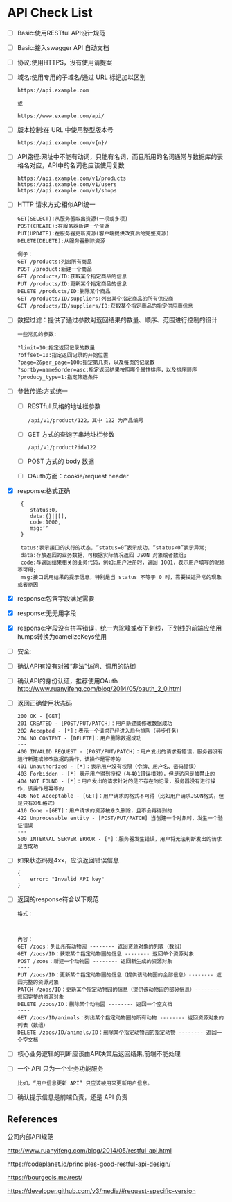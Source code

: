 # API Check List

- [ ] Basic:使用RESTful API设计规范

- [ ] Basic:接入swagger API 自动文档

- [ ] 协议:使用HTTPS，沒有使用请提案

- [ ] 域名:使用专用的子域名/通过 URL 标记加以区别

      https://api.example.com
    
      或
    
      https://www.example.com/api/

- [ ] 版本控制:在 URL 中使用整型版本号

      https://api.example.com/v{n}/

- [ ] API路径:网址中不能有动词，只能有名词，而且所用的名词通常与数据库的表格名对应，API中的名词也应该使用复数

      https://api.example.com/v1/products 
      https://api.example.com/v1/users 
      https://api.example.com/v1/shops

- [ ] HTTP 请求方式:相似API统一

      GET(SELECT):从服务器取出资源(一项或多项)
      POST(CREATE):在服务器新建一个资源
      PUT(UPDATE):在服务器更新资源(客户端提供改变后的完整资源)
      DELETE(DELETE):从服务器删除资源
      
      例子：
      GET /products:列出所有商品
      POST /product:新建一个商品
      GET /products/ID:获取某个指定商品的信息
      PUT /products/ID:更新某个指定商品的信息
      DELETE /products/ID:删除某个商品
      GET /products/ID/suppliers:列出某个指定商品的所有供应商
      GET /products/ID/suppliers/ID:获取某个指定商品的指定供应商信息

- [ ] 数据过滤：提供了通过参数对返回结果的数量、顺序、范围进行控制的设计

      一些常见的参数:
      
      ?limit=10:指定返回记录的数量
      ?offset=10:指定返回记录的开始位置
      ?page=2&per_page=100:指定第几页，以及每页的记录数
      ?sortby=name&order=asc:指定返回结果按照哪个属性排序，以及排序顺序
      ?producy_type=1:指定筛选条件
            
- [ ] 参数传递:方式统一
  - [ ] RESTful 风格的地址栏参数
  
        /api/v1/product/122，其中 122 为产品编号
        
  - [ ] GET 方式的查询字串地址栏参数
        
        /api/v1/product?id=122
  
  - [ ] POST 方式的 body 数据
  
  - [ ] OAuth方面：cookie/request header
  
- [x] response:格式正确

       {
          status:0,
          data:{}||[],
          code:1000,
          msg:ʼʼ 
       }
       
       tatus:表示接口的执行的状态，“status=0”表示成功，“status<0”表示异常;
       data:存放返回的业务数据，可根据实际情况返回 JSON 对象或者数组; 
       code:与返回结果相关的业务代码，例如:用户注册时，返回 1001，表示用户填写的昵称不可用;
       msg:接口调用结果的提示信息，特别是当 status 不等于 0 时，需要描述异常的现象或者原因

- [x] response:包含字段满足需要

- [x] response:无无用字段

- [x] response:字段没有拼写错误，统一为驼峰或者下划线，下划线的前端应使用humps转换为camelizeKeys使用

- [ ] 安全:
- [ ] 确认API有没有对被“非法”访问、调用的防御
- [ ] 确认API的身份认证，推荐使用OAuth  http://www.ruanyifeng.com/blog/2014/05/oauth_2_0.html

      
- [ ] 返回正确使用状态码

      200 OK - [GET]
      201 CREATED - [POST/PUT/PATCH]：用户新建或修改数据成功
      202 Accepted - [*]：表示一个请求已经进入后台排队（异步任务）
      204 NO CONTENT - [DELETE]：用户删除数据成功
      ---
      400 INVALID REQUEST - [POST/PUT/PATCH]：用户发出的请求有错误，服务器没有进行新建或修改数据的操作，该操作是幂等的
      401 Unauthorized - [*]：表示用户没有权限（令牌、用户名、密码错误）
      403 Forbidden - [*] 表示用户得到授权（与401错误相对），但是访问是被禁止的
      404 NOT FOUND - [*]：用户发出的请求针对的是不存在的记录，服务器没有进行操作，该操作是幂等的
      406 Not Acceptable - [GET]：用户请求的格式不可得（比如用户请求JSON格式，但是只有XML格式）
      410 Gone -[GET]：用户请求的资源被永久删除，且不会再得到的
      422 Unprocesable entity - [POST/PUT/PATCH] 当创建一个对象时，发生一个验证错误
      ---
      500 INTERNAL SERVER ERROR - [*]：服务器发生错误，用户将无法判断发出的请求是否成功
 
- [ ] 如果状态码是4xx，应该返回错误信息

      {
          error: "Invalid API key"
      }
    
- [ ] 返回的response符合以下规范
      
      格式：
      
     
        
      內容：
      GET /zoos：列出所有动物园 -------- 返回资源对象的列表（数组）
      GET /zoos/ID：获取某个指定动物园的信息 -------- 返回单个资源对象
      POST /zoos：新建一个动物园 -------- 返回新生成的资源对象
      ----
      PUT /zoos/ID：更新某个指定动物园的信息（提供该动物园的全部信息）-------- 返回完整的资源对象
      PATCH /zoos/ID：更新某个指定动物园的信息（提供该动物园的部分信息）-------- 返回完整的资源对象 
      DELETE /zoos/ID：删除某个动物园 -------- 返回一个空文档
      ----
      GET /zoos/ID/animals：列出某个指定动物园的所有动物 -------- 返回资源对象的列表（数组）
      DELETE /zoos/ID/animals/ID：删除某个指定动物园的指定动物 -------- 返回一个空文档


- [ ] 核心业务逻辑的判断应该由API决策后返回结果,前端不能处理

- [ ] 一个 API 只为一个业务功能服务

      比如，“用户信息更新 API” 只应该被用来更新用户信息。

- [ ] 确认提示信息是前端负责，还是 API 负责
    

## References

公司内部API规范

http://www.ruanyifeng.com/blog/2014/05/restful_api.html

https://codeplanet.io/principles-good-restful-api-design/

https://bourgeois.me/rest/

https://developer.github.com/v3/media/#request-specific-version